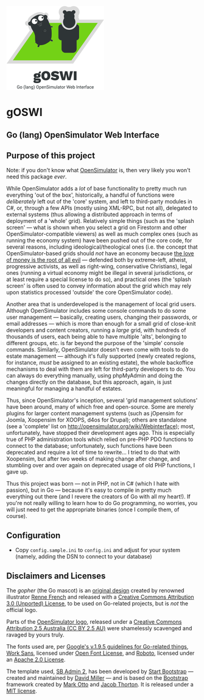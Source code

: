 ![gOSWI logo](images/logos/gOSWI-logo-smaller.png)
# gOSWI
## Go (lang) OpenSimulator Web Interface

## Purpose of this project

Note: if you don't know what [OpenSimulator](http://opensimulator.org) is, then very likely you won't need this package _ever_.

While OpenSimulator adds a _lot_ of base functionality to pretty much run everything 'out of the box', historically, a handful of functions were _deliberately_ left out of the 'core' system, and left to third-party modules in C#, or, through a few APIs (mostly using XML-RPC, but not all), delegated to external systems (thus allowing a distributed approach in terms of deployment of a 'whole' grid). Relatively simple things (such as the 'splash screen' — what is shown when you select a grid on Firestorm and other OpenSimulator-compatible viewers) as well as much complex ones (such as running the economy system) have been pushed out of the core code, for several reasons, including ideological/theological ones (i.e. the concept that OpenSimulator-based grids should _not_ have an economy because [the love of money is the root of all evil](https://www.kingjamesbibleonline.org/1-Timothy-6-10/) — defended both by extreme-left, atheist, progressive activists, as well as right-wing, conservative Christians), legal ones (running a virtual economy might be illegal in several jurisdictions, or at least require a special license to do so), and practical ones (the 'splash screen' is often used to convey information about the grid which may rely upon statistics processed 'outside' the core OpenSimulator code).

Another area that is underdeveloped is the management of local grid users. Although OpenSimulator includes some console commands to do some user management — basically, creating users, changing their passwords, or email addresses — which is more than enough for a small grid of close-knit developers and content creators, running a _large_ grid, with hundreds of thousands of users, each being able to have multiple 'alts', belonging to different groups, etc. is far beyond the purpose of the 'simple' console commands. Similarly, OpenSimulator doesn't even come with tools to do estate management — although it's fully supported (newly created regions, for instance, _must_ be assigned to an existing estate), the whole backoffice mechanisms to deal with them are left for third-party developers to do. You can always do everything manually, using phpMyAdmin and doing the changes directly on the database, but this approach, again, is just meaningful for managing a handful of estates.

Thus, since OpenSimulator's inception, several 'grid management solutions' have been around, many of which free and open-source. Some are merely plugins for larger content management systems (such as jOpensim for Joomla, Xoopensim for XOOPS, d4os for Drupal); others are standalone (see a 'complete' list on http://opensimulator.org/wiki/Webinterface); most, unfortunately, have stopped their development ages ago. This is especially true of PHP administration tools which relied on pre-PHP PDO functions to connect to the database; unfortunately, such functions have been deprecated and require a lot of time to rewrite... I tried to do that with Xoopensim, but after two weeks of making change after change, and stumbling over and over again on deprecated usage of old PHP functions, I gave up.

Thus this project was born — not in PHP, not in C# (which I hate with passion), but in Go — because it's easy to compile in pretty much everything out there (and I revere the creators of Go with all my heart!). If you're not really willing to learn how to do Go programming, no worries, you will just need to get the appropriate binaries (once I compile them, of course).

## Configuration

- Copy `config.sample.ini` to `config.ini` and adjust for your system (namely, adding the DSN to connect to your database)

## Disclaimers and Licenses

The *gopher* (the Go mascot) is an [original design](https://blog.golang.org/gopher) created by renowned illustrator [Renne French](https://www.instagram.com/reneefrench/) and released with a [Creative Commons Attribution 3.0 (Unported) License](https://creativecommons.org/licenses/by/3.0/), to be used on Go-related projects, but is _not_ the official logo.

Parts of the [OpenSimulator logo](http://opensimulator.org/wiki/File:Opensimulator.svg), released under a [Creative Commons Attribution 2.5 Australia (CC BY 2.5 AU)](https://creativecommons.org/licenses/by/2.5/au/) were shamelessly scavenged and ravaged by yours truly.

The fonts used are, per [Google's v.1.9.5 guidelines for Go-related things](https://storage.googleapis.com/golang-assets/Go-brand-book-v1.9.5.pdf), [Work Sans](https://fonts.google.com/specimen/Work%20Sans), licensed under [Open Font License](), and [Roboto](https://fonts.google.com/specimen/Roboto), licensed under an [Apache 2.0 License](https://www.apache.org/licenses/LICENSE-2.0).

The template used, [SB Admin 2](https://startbootstrap.com/template-overviews/sb-admin-2/), has been developed by [Start Bootstrap](http://startbootstrap.com/) — created and maintained by [David Miller](http://davidmiller.io/) — and is based on the [Bootstrap](http://getbootstrap.com/) framework created by [Mark Otto](https://twitter.com/mdo) and [Jacob Thorton](https://twitter.com/fat). It is released under a [MIT license](vendor/startbootstrap-sb-admin-2/LICENSE).